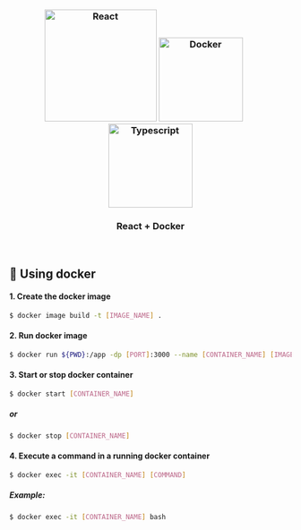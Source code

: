 <h3 align="center">
  <img src="https://user-images.githubusercontent.com/58083563/89603314-3f9cc780-d83f-11ea-974a-82f2ed7ab879.png" alt="React" width="200" />
  <img src="https://user-images.githubusercontent.com/58083563/112740890-e95bd080-8f56-11eb-9f5f-36f83d940cc2.png" alt="Docker" width="150" />&nbsp&nbsp&nbsp&nbsp
  &nbsp
  <img src="https://user-images.githubusercontent.com/58083563/89603440-87bbea00-d83f-11ea-88f1-40ded3561784.png" alt="Typescript" width="150" />
</h3>
<h3 align="center">React + Docker</h3>
<br>

## :wrench: Using docker

#### 1. Create the docker image

```sh
$ docker image build -t [IMAGE_NAME] .
```

#### 2. Run docker image

```sh
$ docker run ${PWD}:/app -dp [PORT]:3000 --name [CONTAINER_NAME] [IMAGE_NAME]
```

#### 3. Start or stop docker container

```sh
$ docker start [CONTAINER_NAME]
```
##### or

```sh
$ docker stop [CONTAINER_NAME]
```

#### 4. Execute a command in a running docker container

```sh
$ docker exec -it [CONTAINER_NAME] [COMMAND]
```

##### Example:

```sh
$ docker exec -it [CONTAINER_NAME] bash
```
